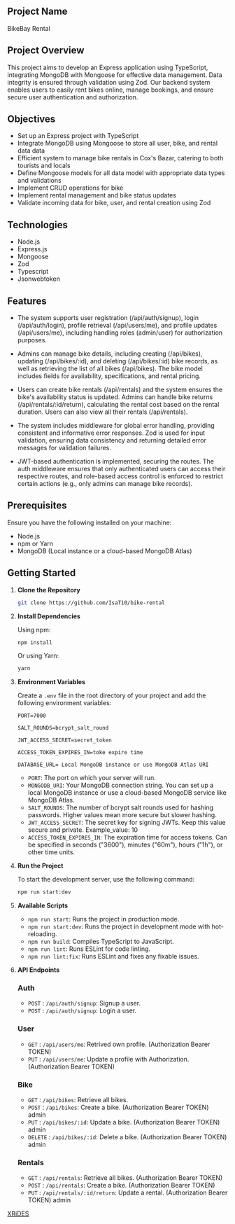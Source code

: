 ## Project Name

BikeBay Rental

## Project Overview

This project aims to develop an Express application using TypeScript, integrating MongoDB with Mongoose for effective data management. Data integrity is ensured through validation using Zod. Our backend system enables users to easily rent bikes online, manage bookings, and ensure secure user authentication and authorization.

## Objectives

- Set up an Express project with TypeScript
- Integrate MongoDB using Mongoose to store all user, bike, and rental data data
- Efficient system to manage bike rentals in Cox's Bazar, catering to both tourists and locals
- Define Mongoose models for all data model with appropriate data types and validations
- Implement CRUD operations for bike
- Implement rental management and bike status updates
- Validate incoming data for bike, user, and rental creation using Zod

## Technologies

- Node.js
- Express.js
- Mongoose
- Zod
- Typescript
- Jsonwebtoken

## Features

- The system supports user registration (/api/auth/signup), login (/api/auth/login), profile retrieval (/api/users/me), and profile updates (/api/users/me), including handling roles (admin/user) for authorization purposes.

- Admins can manage bike details, including creating (/api/bikes), updating (/api/bikes/:id), and deleting (/api/bikes/:id) bike records, as well as retrieving the list of all bikes (/api/bikes). The bike model includes fields for availability, specifications, and rental pricing.

- Users can create bike rentals (/api/rentals) and the system ensures the bike's availability status is updated. Admins can handle bike returns (/api/rentals/:id/return), calculating the rental cost based on the rental duration. Users can also view all their rentals (/api/rentals).

- The system includes middleware for global error handling, providing consistent and informative error responses. Zod is used for input validation, ensuring data consistency and returning detailed error messages for validation failures.

- JWT-based authentication is implemented, securing the routes. The auth middleware ensures that only authenticated users can access their respective routes, and role-based access control is enforced to restrict certain actions (e.g., only admins can manage bike records).

## Prerequisites

Ensure you have the following installed on your machine:

- Node.js
- npm or Yarn
- MongoDB (Local instance or a cloud-based MongoDB Atlas)

## Getting Started

1. **Clone the Repository**

   ```bash
   git clone https://github.com/IsaT10/bike-rental
   ```

2. **Install Dependencies**

   Using npm:

   ```bash
   npm install
   ```

   Or using Yarn:

   ```bash
   yarn
   ```

3. **Environment Variables**

   Create a `.env` file in the root directory of your project and add the following environment variables:

   ```env
   PORT=7000

   SALT_ROUNDS=bcrypt_salt_round

   JWT_ACCESS_SECRET=secret_token

   ACCESS_TOKEN_EXPIRES_IN=toke expire time

   DATABASE_URL= Local MongoDB instance or use MongoDB Atlas URI
   ```

   - `PORT`: The port on which your server will run.
   - `MONGODB_URI`: Your MongoDB connection string. You can set up a local MongoDB instance or use a cloud-based MongoDB service like MongoDB Atlas.
   - `SALT_ROUNDS`: The number of bcrypt salt rounds used for hashing passwords. Higher values mean more secure but slower hashing.
   - `JWT_ACCESS_SECRET`: The secret key for signing JWTs. Keep this value secure and private. Example_value: 10
   - `ACCESS_TOKEN_EXPIRES_IN`: The expiration time for access tokens. Can be specified in seconds ("3600"), minutes ("60m"), hours ("1h"), or other time units.

4. **Run the Project**

   To start the development server, use the following command:

   ```bash
   npm run start:dev
   ```

5. **Available Scripts**

   - `npm run start`: Runs the project in production mode.
   - `npm run start:dev`: Runs the project in development mode with hot-reloading.
   - `npm run build`: Compiles TypeScript to JavaScript.
   - `npm run lint`: Runs ESLint for code linting.
   - `npm run lint:fix`: Runs ESLint and fixes any fixable issues.

6. **API Endpoints**

   ### Auth

   - `POST` : `/api/auth/signup`: Signup a user.
   - `POST` : `/api/auth/signup`: Login a user.

   ### User

   - `GET` : `/api/users/me`: Retrived own profile. (Authorization Bearer TOKEN)
   - `PUT` : `/api/users/me`: Update a profile with Authorization. (Authorization Bearer TOKEN)

   ### Bike

   - `GET` : `/api/bikes`: Retrieve all bikes.
   - `POST` : `/api/bikes`: Create a bike. (Authorization Bearer TOKEN) admin
   - `PUT` : `/api/bikes/:id`: Update a bike. (Authorization Bearer TOKEN) admin
   - `DELETE` : `/api/bikes/:id`: Delete a bike. (Authorization Bearer TOKEN) admin

   ### Rentals

   - `GET` : `/api/rentals`: Retrieve all bikes. (Authorization Bearer TOKEN)
   - `POST` : `/api/rentals`: Create a bike. (Authorization Bearer TOKEN)
   - `PUT` : `/api/rentals/:id/return`: Update a rental. (Authorization Bearer TOKEN) admin

[XRiDES](https://bike-rental-pied.vercel.app/ 'XRiDES')
